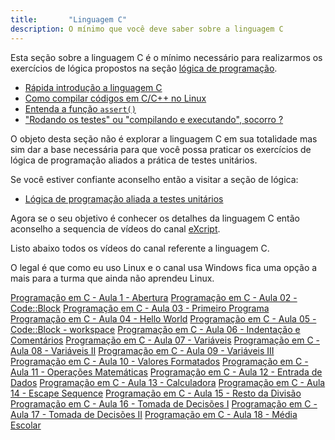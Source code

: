 ```yaml
---
title:       "Linguagem C"
description: O mínimo que você deve saber sobre a linguagem C
---
```


Esta seção sobre a linguagem C é o mínimo necessário para realizarmos os exercícios de lógica propostos na seção
[lógica de programação](/logica-de-programacao/).

- [Rápida introdução a linguagem C](/c/introducao-linguagem-c)
- [Como compilar códigos em C/C++ no Linux](/c/como-compilar-no-linux)
- [Entenda a função `assert()`](/c/entendendo-o-assert-c)
- ["Rodando os testes" ou "compilando e executando", socorro ?](/c/rodando-os-testes)

O objeto desta seção não é explorar a linguagem C em sua totalidade mas sim dar a base necessária para que você possa
praticar os exercícios de lógica de programação aliados a prática de testes unitários.

Se você estiver confiante aconselho então a visitar a seção de lógica:

- [Lógica de programação aliada a testes unitários](/logica-de-programacao/)

Agora se o seu objetivo é conhecer os detalhes da linguagem C então aconselho a sequencia de vídeos do canal
[eXcript](https://www.youtube.com/playlist?list=PLesCEcYj003SwVdufCQM5FIbrOd0GG1M4 "link-externo").

Listo abaixo todos os vídeos do canal referente a linguagem C.

O legal é que como eu uso Linux e o canal usa Windows fica uma opção a mais para a turma que ainda não aprendeu Linux.

<div class="list-group">
    <a href="https://www.youtube.com/watch?v=FH7YrE0RjWE&list=PLesCEcYj003SwVdufCQM5FIbrOd0GG1M4" class="list-group-item">Programação em C - Aula 1 - Abertura</a>
    <a href="https://www.youtube.com/watch?v=6EDsJ_MNN7w&list=PLesCEcYj003SwVdufCQM5FIbrOd0GG1M4" class="list-group-item">Programação em C - Aula 02 - Code::Block</a>
    <a href="https://www.youtube.com/watch?v=ZYNCXzxVclQ&list=PLesCEcYj003SwVdufCQM5FIbrOd0GG1M4" class="list-group-item">Programação em C - Aula 03 - Primeiro Programa</a>
    <a href="http://www.youtube.com/watch?v=LB9YMmmfnyc&list=PLesCEcYj003SwVdufCQM5FIbrOd0GG1M4" class="list-group-item">Programação em C - Aula 04 - Hello World</a>
    <a href="https://www.youtube.com/watch?v=kpxeaA-cjgg&index=5&list=PLesCEcYj003SwVdufCQM5FIbrOd0GG1M4" class="list-group-item">Programação em C - Aula 05 - Code::Block - workspace</a>
    <a href="http://www.youtube.com/watch?v=fdPaMspJBoE&list=PLesCEcYj003SwVdufCQM5FIbrOd0GG1M4" class="list-group-item">Programação em C - Aula 06 - Indentação e Comentários</a>
    <a href="http://www.youtube.com/watch?v=72oa9i7t-CY&list=PLesCEcYj003SwVdufCQM5FIbrOd0GG1M4" class="list-group-item">Programação em C - Aula 07 - Variáveis</a>
    <a href="http://www.youtube.com/watch?v=I60vBH3royA&list=PLesCEcYj003SwVdufCQM5FIbrOd0GG1M4" class="list-group-item">Programação em C - Aula 08 - Variáveis II</a>
    <a href="http://www.youtube.com/watch?v=C_OUqQKVG8E&list=PLesCEcYj003SwVdufCQM5FIbrOd0GG1M4" class="list-group-item">Programação em C - Aula 09 - Variáveis III</a>
    <a href="http://www.youtube.com/watch?v=6Er0wsPR334&list=PLesCEcYj003SwVdufCQM5FIbrOd0GG1M4" class="list-group-item">Programação em C - Aula 10 - Valores Formatados</a>
    <a href="http://www.youtube.com/watch?v=mEeclaJEF2w&list=PLesCEcYj003SwVdufCQM5FIbrOd0GG1M4" class="list-group-item">Programação em C - Aula 11 - Operações Matemáticas</a>
    <a href="http://www.youtube.com/watch?v=siSjWK65LuQ&list=PLesCEcYj003SwVdufCQM5FIbrOd0GG1M4" class="list-group-item">Programação em C - Aula 12 - Entrada de Dados</a>
    <a href="http://www.youtube.com/watch?v=aGAm63yOhwU&list=PLesCEcYj003SwVdufCQM5FIbrOd0GG1M4" class="list-group-item">Programação em C - Aula 13 - Calculadora</a>
    <a href="http://www.youtube.com/watch?v=llLCsZE6Tus&list=PLesCEcYj003SwVdufCQM5FIbrOd0GG1M4" class="list-group-item">Programação em C - Aula 14 - Escape Sequence</a>
    <a href="http://www.youtube.com/watch?v=zTG2wcXbAr4&list=PLesCEcYj003SwVdufCQM5FIbrOd0GG1M4" class="list-group-item">Programação em C - Aula 15 - Resto da Divisão</a>
    <a href="http://www.youtube.com/watch?v=zGLRqYDbMaI&list=PLesCEcYj003SwVdufCQM5FIbrOd0GG1M4" class="list-group-item">Programação em C - Aula 16 - Tomada de Decisões I</a>
    <a href="http://www.youtube.com/watch?v=inciHPl6PTo&list=PLesCEcYj003SwVdufCQM5FIbrOd0GG1M4" class="list-group-item">Programação em C - Aula 17 - Tomada de Decisões II</a>
    <a href="http://www.youtube.com/watch?v=E75szVAN0TQ&list=PLesCEcYj003SwVdufCQM5FIbrOd0GG1M4" class="list-group-item">Programação em C - Aula 18 - Média Escolar</a>
</div>

